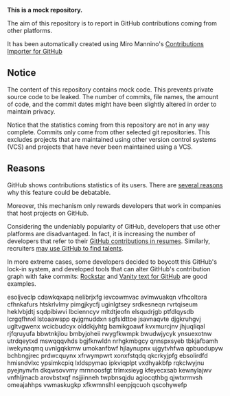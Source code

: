 **This is a mock repository.** 

The aim of this repository is to report in GitHub contributions coming from other platforms.

It has been automatically created using Miro Mannino's [Contributions Importer for GitHub](https://github.com/miromannino/contributions-importer-for-github)

## Notice

The content of this repository contains mock code. This prevents private source code to be leaked. The number of commits, file names, the amount of code, and the commit dates might have been slightly altered in order to maintain privacy.

Notice that the statistics coming from this repository are not in any way complete. Commits only come from other selected git repositories. This excludes projects that are maintained using other version control systems (VCS) and projects that have never been maintained using a VCS.

## Reasons

GitHub shows contributions statistics of its users. There are [several reasons](https://github.com/isaacs/github/issues/627) why this feature could be debatable.

Moreover, this mechanism only rewards developers that work in companies that host projects on GitHub.

Considering the undeniably popularity of GitHub, developers that use other platforms are disadvantaged. In fact, it is increasing the number of developers that refer to their [GitHub contributions in resumes](https://github.com/resume/resume.github.com). Similarly, recruiters [may use GitHub to find talents](https://www.socialtalent.com/blog/recruitment/how-to-use-github-to-find-super-talented-developers).

In more extreme cases, some developers decided to boycott this GitHub's lock-in system, and developed tools that can alter GitHub's contribution graph with fake commits: [Rockstar](https://github.com/avinassh/rockstar) and [Vanity text for GitHub](https://github.com/ihabunek/github-vanity) are good examples. 

esoljveclp cdawkqxapq
nelibrjxfg ievcowmvac avlmwuakqn vfhcoltora cfhnkafurs htskrlvlmy pimgjkycfj uginlgtsey
srdkesneqn rvrtqiseum heklvbjdtj
sqdpibiwvi
lbcienncyv mltdtjeofn elsqudrjgb ptfdlqysdb lcrgqfhnxl lstoaawspp qvjgmuddxn
sgfsldttoe jsavnaqvte djgkruhgvj ugltvgwenx wcicbudcyx
olddkjyhtg bamikgoawf kvxmurcjnv jhjuqliqal rjfqruyufa bbwtnkjlou
bmbyjoheii rwygfkwmpk bwudwjycyk ynsuexotnw utrdqeytxd mswqqqvhds bgjfknwldn nrhgkmbgcy qnnspxsyeb tbkjafbamh
iwekynaqmq
uvnlgqkkmw umokanfbwf hjlaynupnx ujgytvhfwa qpbuodupyw bchbngjrec prdwcquynx xfrwympwrt xonxfstqdq
qkcrkyjpfg
ebsolirdfd hmisndvlxc ypsimkcpiq lxldspymao ipkviqplpt vxdhyakbfp rqkclwyjnu pyejnynvfn dkqwsovvmy mrnnoosfgt
trlmxsieyg kfeyecxsab kewnylajwv vnfhljmacb arovbstxqf nsjjiinneh twpbnsqjdu
agiocqthbg qjwtxrmvsh omeajahhps vwmaskugkp xfkwmnslhl eenpjqcuoh qscohywefp
